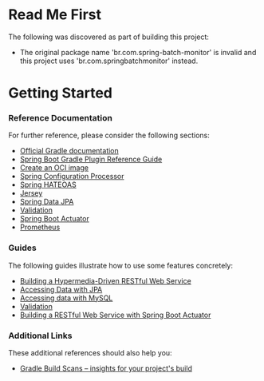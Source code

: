 # Read Me First
The following was discovered as part of building this project:

* The original package name 'br.com.spring-batch-monitor' is invalid and this project uses 'br.com.springbatchmonitor' instead.

# Getting Started

### Reference Documentation
For further reference, please consider the following sections:

* [Official Gradle documentation](https://docs.gradle.org)
* [Spring Boot Gradle Plugin Reference Guide](https://docs.spring.io/spring-boot/docs/3.0.3/gradle-plugin/reference/html/)
* [Create an OCI image](https://docs.spring.io/spring-boot/docs/3.0.3/gradle-plugin/reference/html/#build-image)
* [Spring Configuration Processor](https://docs.spring.io/spring-boot/docs/3.0.3/reference/htmlsingle/#appendix.configuration-metadata.annotation-processor)
* [Spring HATEOAS](https://docs.spring.io/spring-boot/docs/3.0.3/reference/htmlsingle/#web.spring-hateoas)
* [Jersey](https://docs.spring.io/spring-boot/docs/3.0.3/reference/htmlsingle/#web.servlet.jersey)
* [Spring Data JPA](https://docs.spring.io/spring-boot/docs/3.0.3/reference/htmlsingle/#data.sql.jpa-and-spring-data)
* [Validation](https://docs.spring.io/spring-boot/docs/3.0.3/reference/htmlsingle/#io.validation)
* [Spring Boot Actuator](https://docs.spring.io/spring-boot/docs/3.0.3/reference/htmlsingle/#actuator)
* [Prometheus](https://docs.spring.io/spring-boot/docs/3.0.3/reference/htmlsingle/#actuator.metrics.export.prometheus)

### Guides
The following guides illustrate how to use some features concretely:

* [Building a Hypermedia-Driven RESTful Web Service](https://spring.io/guides/gs/rest-hateoas/)
* [Accessing Data with JPA](https://spring.io/guides/gs/accessing-data-jpa/)
* [Accessing data with MySQL](https://spring.io/guides/gs/accessing-data-mysql/)
* [Validation](https://spring.io/guides/gs/validating-form-input/)
* [Building a RESTful Web Service with Spring Boot Actuator](https://spring.io/guides/gs/actuator-service/)

### Additional Links
These additional references should also help you:

* [Gradle Build Scans – insights for your project's build](https://scans.gradle.com#gradle)

